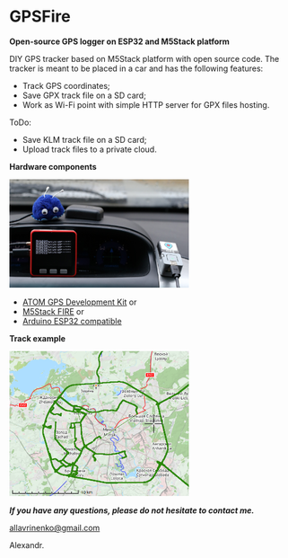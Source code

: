 # GPSFire

**Open-source GPS logger on ESP32 and M5Stack platform**

DIY GPS tracker based on M5Stack platform with open source code.
The tracker is meant to be placed in a car and has the following features:
- Track GPS coordinates;
- Save GPX track file on a SD card;
- Work as Wi-Fi point with simple HTTP server for GPX files hosting.

ToDo:
- Save KLM track file on a SD card;
- Upload track files to a private cloud.

**Hardware components**

<img src="atom_and_fire.jpg"  width="320">

- [ATOM GPS Development Kit](https://m5stack.com/collections/m5-atom/products/atom-gps-kit-m8030-kt)
or
- [M5Stack FIRE](https://m5stack.com/collections/m5-core/products/fire-iot-development-kit)
or
- [Arduino ESP32 compatible](https://en.wikipedia.org/wiki/ESP32)


**Track example**

<img src="track_example.png"  width="320">



***If you have any questions, please do not hesitate to contact me.***

[allavrinenko@gmail.com](mailto:allavrinenko@gmail.com)

Alexandr.
